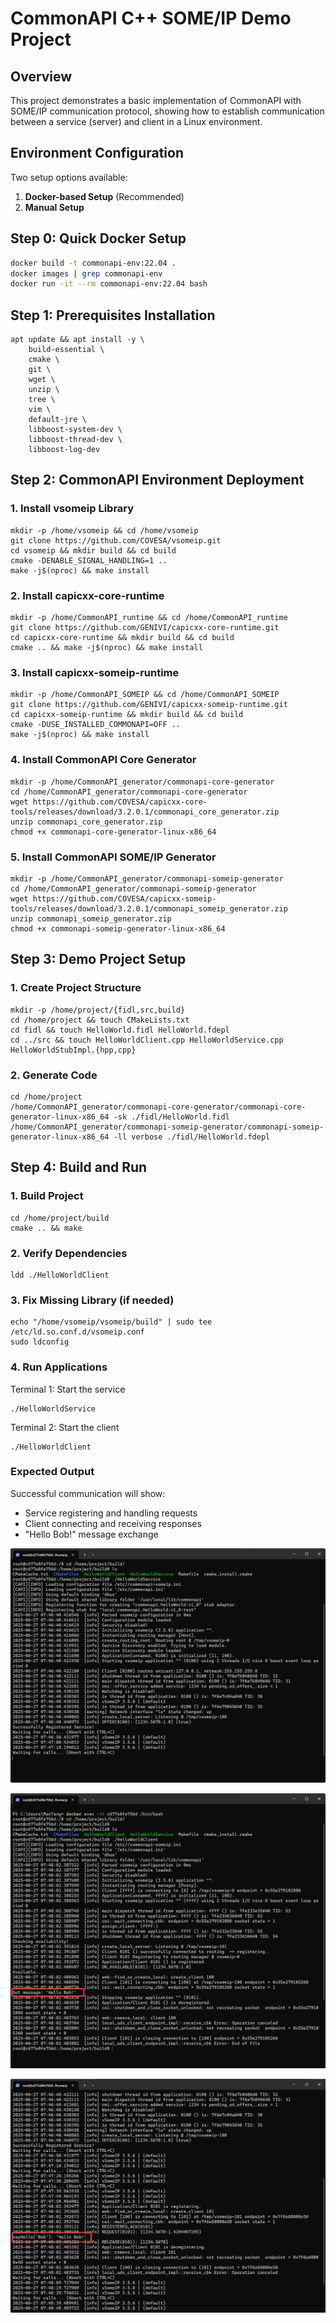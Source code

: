 # CommonAPI C++ SOME/IP Demo Project

## Overview
This project demonstrates a basic implementation of CommonAPI with SOME/IP communication protocol, showing how to establish communication between a service (server) and client in a Linux environment.

## Environment Configuration
Two setup options available:

1. **Docker-based Setup** (Recommended)
2. **Manual Setup**

## Step 0: Quick Docker Setup
```bash
docker build -t commonapi-env:22.04 .
docker images | grep commonapi-env
docker run -it --rm commonapi-env:22.04 bash
```

## Step 1: Prerequisites Installation

```shell
apt update && apt install -y \
    build-essential \
    cmake \
    git \
    wget \
    unzip \
    tree \
    vim \
    default-jre \
    libboost-system-dev \
    libboost-thread-dev \
    libboost-log-dev
```

## Step 2: CommonAPI Environment Deployment

### 1. Install vsomeip Library

```shell
mkdir -p /home/vsomeip && cd /home/vsomeip
git clone https://github.com/COVESA/vsomeip.git
cd vsomeip && mkdir build && cd build
cmake -DENABLE_SIGNAL_HANDLING=1 ..
make -j$(nproc) && make install
```

### 2. Install capicxx-core-runtime

```shell
mkdir -p /home/CommonAPI_runtime && cd /home/CommonAPI_runtime
git clone https://github.com/GENIVI/capicxx-core-runtime.git
cd capicxx-core-runtime && mkdir build && cd build
cmake .. && make -j$(nproc) && make install
```

### 3. Install capicxx-someip-runtime

```shell
mkdir -p /home/CommonAPI_SOMEIP && cd /home/CommonAPI_SOMEIP
git clone https://github.com/GENIVI/capicxx-someip-runtime.git
cd capicxx-someip-runtime && mkdir build && cd build
cmake -DUSE_INSTALLED_COMMONAPI=OFF ..
make -j$(nproc) && make install
```

### 4. Install CommonAPI Core Generator

```shell
mkdir -p /home/CommonAPI_generator/commonapi-core-generator
cd /home/CommonAPI_generator/commonapi-core-generator
wget https://github.com/COVESA/capicxx-core-tools/releases/download/3.2.0.1/commonapi_core_generator.zip
unzip commonapi_core_generator.zip
chmod +x commonapi-core-generator-linux-x86_64
```

### 5. Install CommonAPI SOME/IP Generator

```shell
mkdir -p /home/CommonAPI_generator/commonapi-someip-generator
cd /home/CommonAPI_generator/commonapi-someip-generator
wget https://github.com/COVESA/capicxx-someip-tools/releases/download/3.2.0.1/commonapi_someip_generator.zip
unzip commonapi_someip_generator.zip
chmod +x commonapi-someip-generator-linux-x86_64
```

## Step 3: Demo Project Setup

### 1. Create Project Structure

```shell
mkdir -p /home/project/{fidl,src,build}
cd /home/project && touch CMakeLists.txt
cd fidl && touch HelloWorld.fidl HelloWorld.fdepl
cd ../src && touch HelloWorldClient.cpp HelloWorldService.cpp HelloWorldStubImpl.{hpp,cpp}
```

### 2. Generate Code

```shell
cd /home/project
/home/CommonAPI_generator/commonapi-core-generator/commonapi-core-generator-linux-x86_64 -sk ./fidl/HelloWorld.fidl
/home/CommonAPI_generator/commonapi-someip-generator/commonapi-someip-generator-linux-x86_64 -ll verbose ./fidl/HelloWorld.fdepl
```

## Step 4: Build and Run

### 1. Build Project

```shell
cd /home/project/build
cmake .. && make
```

### 2. Verify Dependencies

```shell
ldd ./HelloWorldClient
```

### 3. Fix Missing Library (if needed)

```shell
echo "/home/vsomeip/vsomeip/build" | sudo tee /etc/ld.so.conf.d/vsomeip.conf
sudo ldconfig
```

### 4. Run Applications

Terminal 1: Start the service

```shell
./HelloWorldService
```

Terminal 2: Start the client

```shell
./HelloWorldClient
```

### Expected Output

Successful communication will show:

- Service registering and handling requests
- Client connecting and receiving responses
- "Hello Bob!" message exchange


![image-20250627154724899](README.assets/image-20250627154724899.png)

![image-20250627154938508](README.assets/image-20250627154938508.png)



![image-20250627155007932](README.assets/image-20250627155007932.png)